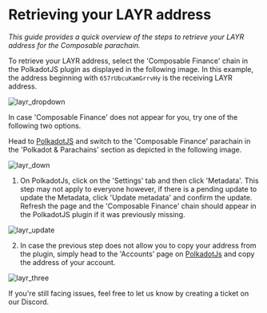 # Retrieving your LAYR address

_This guide provides a quick overview of the steps to retrieve your LAYR address for the Composable parachain._

To retrieve your LAYR address, select the 'Composable Finance' chain in the PolkadotJS plugin as displayed in the following image. In this example, the address beginning with `657rUbcuKamGrrvHy` is the receiving LAYR address.

![layr_dropdown](./images-layr-guide/layr-05.png)

In case 'Composable Finance' does not appear for you, try one of the following two options. 

Head to [PolkadotJS](https://polkadot.js.org/apps/#/explorer) and switch to the 'Composable Finance' parachain in the 'Polkadot & Parachains' section as depicted in the following image.

![layr_down](./images-layr-guide/layr-1.png)


1. On PolkadotJs, click on the 'Settings' tab and then click 'Metadata'. This step may not apply to everyone however, if there is a pending update to update the Metadata, click 'Update metadata' and confirm the update. Refresh the page and the 'Composable Finance' chain should appear in the PolkadotJS plugin if it was previously missing.

![layr_update](./images-layr-guide/layr-2.png)



2. In case the previous step does not allow you to copy your address from the plugin, simply head to the 'Accounts' page on [PolkadotJs](https://polkadot.js.org/apps/?rpc=wss%3A%2F%2Frpc.composable.finance#/accounts) and copy the address of your account.

![layr_three](./images-layr-guide/layr-3.png)

If you're still facing issues, feel free to let us know by creating a ticket on our Discord.